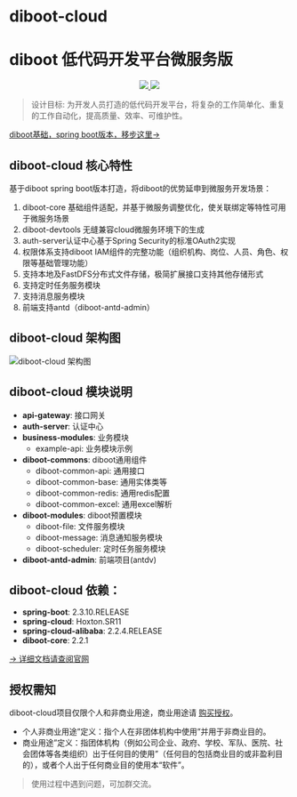 # diboot-cloud
# diboot 低代码开发平台微服务版
<p align="center">
    <a href="http://www.apache.org/licenses/LICENSE-2.0.html" target="_blank">
        <img src="https://img.shields.io/hexpm/l/plug.svg">
    </a>
    <a href="https://mvnrepository.com/artifact/com.diboot" target="_blank">
        <img src="https://img.shields.io/maven-central/v/com.diboot/diboot-core-spring-boot-starter">
    </a>
</p>

> 设计目标: 为开发人员打造的低代码开发平台，将复杂的工作简单化、重复的工作自动化，提高质量、效率、可维护性。

[diboot基础，spring boot版本，移步这里->](https://github.com/dibo-software/diboot)

## diboot-cloud 核心特性
基于diboot spring boot版本打造，将diboot的优势延申到微服务开发场景：
1. diboot-core 基础组件适配，并基于微服务调整优化，使关联绑定等特性可用于微服务场景
2. diboot-devtools 无缝兼容cloud微服务环境下的生成
3. auth-server认证中心基于Spring Security的标准OAuth2实现
4. 权限体系支持diboot IAM组件的完整功能（组织机构、岗位、人员、角色、权限等基础管理功能）
5. 支持本地及FastDFS分布式文件存储，极简扩展接口支持其他存储形式
6. 支持定时任务服务模块
6. 支持消息服务模块
7. 前端支持antd（diboot-antd-admin）

## diboot-cloud 架构图
![diboot-cloud 架构图](https://www.diboot.com/structure-cloud.png)

## diboot-cloud 模块说明
- **api-gateway**:  接口网关
- **auth-server**:  认证中心
- **business-modules**: 业务模块
    - example-api:  业务模块示例
- **diboot-commons**: diboot通用组件
    - diboot-common-api:    通用接口
    - diboot-common-base:   通用实体类等
    - diboot-common-redis:  通用redis配置
    - diboot-common-excel:  通用excel解析
- **diboot-modules**: diboot预置模块
    - diboot-file:  文件服务模块
    - diboot-message: 消息通知服务模块
    - diboot-scheduler: 定时任务服务模块
- **diboot-antd-admin**: 前端项目(antdv)
 
## diboot-cloud 依赖：
* **spring-boot**: 2.3.10.RELEASE
* **spring-cloud**: Hoxton.SR11
* **spring-cloud-alibaba**: 2.2.4.RELEASE
* **diboot-core**: 2.2.1

[-> 详细文档请查阅官网](https://www.diboot.com/guide/diboot-cloud/introduce.html)

## 授权需知
diboot-cloud项目仅限个人和非商业用途，商业用途请 [购买授权](https://www.diboot.com/ent/service.html)。
* 个人非商业用途”定义：指个人在非团体机构中使用”并用于非商业目的。
* 商业用途”定义：指团体机构（例如公司企业、政府、学校、军队、医院、社会团体等各类组织）出于任何目的使用”（任何目的包括商业目的或非盈利目的），或者个人出于任何商业目的使用本“软件”。

> 使用过程中遇到问题，可加群交流。